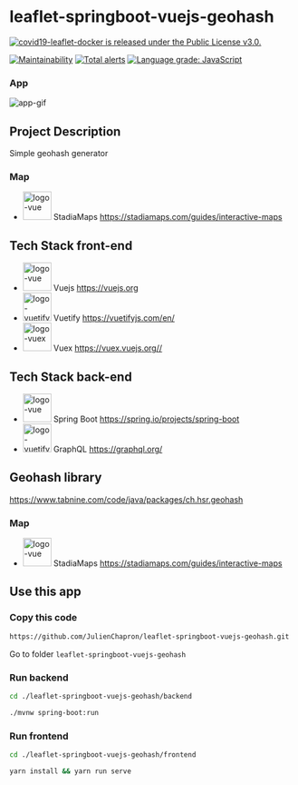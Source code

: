 # leaflet-springboot-vuejs-geohash

<a href="https://github.com/JulienChapron/covid19-leaflet-docker/main/LICENSE">
 <img src="https://img.shields.io/badge/License-GPLv3-blue.svg" alt="covid19-leaflet-docker is released under the Public License v3.0." />
</a>

[![Maintainability](https://api.codeclimate.com/v1/badges/1f64ae2047552c7a54a4/maintainability)](https://codeclimate.com/github/JulienChapron/leaflet-springboot-vuejs-geohash/maintainability)
[![Total alerts](https://img.shields.io/lgtm/alerts/g/JulienChapron/leaflet-springboot-vuejs-geohash.svg?logo=lgtm&logoWidth=18)](https://lgtm.com/projects/g/JulienChapron/leaflet-springboot-vuejs-geohash/alerts/)
[![Language grade: JavaScript](https://img.shields.io/lgtm/grade/javascript/g/JulienChapron/leaflet-springboot-vuejs-geohash.svg?logo=lgtm&logoWidth=18)](https://lgtm.com/projects/g/JulienChapron/leaflet-springboot-vuejs-geohash/context:javascript)

### App
![app-gif](https://raw.githubusercontent.com/JulienChapron/leaflet-springboot-vuejs-geohash/master/readme/app1.gif)

## Project Description
Simple geohash generator

### Map
* <img src="https://stadiamaps.com/_nuxt/img/logo.5bf6d30.svg" alt="logo-vue" height="50"/> StadiaMaps <https://stadiamaps.com/guides/interactive-maps>
## Tech Stack front-end
* <img src="https://www.toutjavascript.com/demo/vue/img/logo-vue.82b9c7a5.png" alt="logo-vue" height="50"/> Vuejs <https://vuejs.org>
* <img src="https://seeklogo.com/images/V/vuetify-logo-3BCF73C928-seeklogo.com.png" alt="logo-vuetify" height="50"/> Vuetify <https://vuetifyjs.com/en/>
* <img src="https://user-images.githubusercontent.com/7110136/29002857-9e802f08-7ab4-11e7-9c31-604b5d0d0c19.png" alt="logo-vuex" height="50"/> Vuex <https://vuex.vuejs.org//>

## Tech Stack back-end
* <img src="https://external-content.duckduckgo.com/iu/?u=https%3A%2F%2Fres.cloudinary.com%2Fstartup-grind%2Fimage%2Fupload%2Fc_fill%2Cdpr_2.0%2Cf_auto%2Cg_center%2Ch_1080%2Cq_100%2Cw_1080%2Fv1%2Fgcs%2Fplatform-data-dsc%2Fevents%2Fspring-boot-1_5zDxm9B.jpg&f=1&nofb=1" alt="logo-vue" height="50"/> Spring Boot <https://spring.io/projects/spring-boot>
* <img src="https://external-content.duckduckgo.com/iu/?u=https%3A%2F%2Fwww.abhaybhargav.com%2Fcontent%2Fimages%2F2019%2F02%2FGraphQL_Logo.svg.png&f=1&nofb=1" alt="logo-vuetify" height="50"/> GraphQL <https://graphql.org/>
## Geohash library
https://www.tabnine.com/code/java/packages/ch.hsr.geohash
### Map
* <img src="https://stadiamaps.com/_nuxt/img/logo.5bf6d30.svg" alt="logo-vue" height="50"/> StadiaMaps <https://stadiamaps.com/guides/interactive-maps>
## Use this app

### Copy this code

```bash
https://github.com/JulienChapron/leaflet-springboot-vuejs-geohash.git
```
Go to folder `leaflet-springboot-vuejs-geohash`

### Run backend

```bash
cd ./leaflet-springboot-vuejs-geohash/backend
```

```bash 
./mvnw spring-boot:run
```

### Run frontend

```bash
cd ./leaflet-springboot-vuejs-geohash/frontend
```

```bash
yarn install && yarn run serve
```
